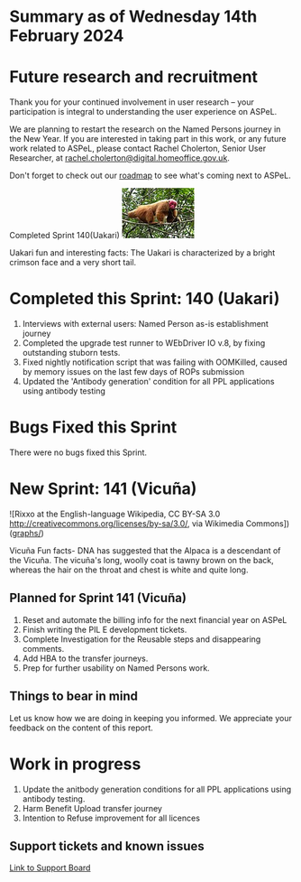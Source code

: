 # Summary as of Wednesday 14th February 2024



# Future research and recruitment 

Thank you for your continued involvement in user research – your participation is integral to understanding the user experience on ASPeL.  

We are planning to restart the research on the Named Persons journey in the New Year. If you are interested in taking part in this work, or any future work related to ASPeL, please contact Rachel Cholerton, Senior User Researcher, at rachel.cholerton@digital.homeoffice.gov.uk.  
 


Don't forget to check out our [roadmap](https://roadmap.prodpad.com/937455be-8d08-11ed-aa53-2a7db0eb1d9c) to see what's coming next to ASPeL.




Completed Sprint 140(Uakari)
![Evgenia Kononova, upload on en:wiki by user Ipaat on en.wikipedia, Public domain, via Wikimedia Commons](graphs/Male_uakari.jpg)





Uakari fun and interesting facts: The Uakari is characterized by a bright crimson face and a very short tail.
# Completed this Sprint: 140 (Uakari)
1) Interviews with external users: Named Person as-is establishment journey
2) Completed the upgrade test runner to WEbDriver IO v.8, by fixing outstanding stuborn tests.
3) Fixed nightly notification script that was failing with OOMKilled, caused by memory issues on the last few days of ROPs submission
4) Updated the 'Antibody generation' condition for all PPL applications using antibody testing



# Bugs Fixed this Sprint
There were no bugs fixed this Sprint. 








# New Sprint: 141 (Vicuña)


![Rixxo at the English-language Wikipedia, CC BY-SA 3.0 <http://creativecommons.org/licenses/by-sa/3.0/>, via Wikimedia Commons])([graphs/](https://github.com/UKHomeOffice/asl-reporting/commit/22eb039d6c23c4d851deff0936a7d8f2c6481831#diff-9d472c02d4120bfaef00246769ae8579d42908fd24a20549146871430cb1f185))



Vicuña Fun facts- DNA has suggested that the Alpaca is a descendant of the Vicuña.  The vicuña's long, woolly coat is tawny brown on the back, whereas the hair on the throat and chest is white and quite long.  
 

## Planned for Sprint 141 (Vicuña)
1) Reset and automate the billing info for the next financial year on ASPeL
2) Finish writing the PIL E development tickets.
3) Complete Investigation for the Reusable steps and disappearing comments.
4) Add HBA to the transfer journeys.
5) Prep for further usability on Named Persons work.

   


## Things to bear in mind
Let us know how we are doing in keeping you informed. We appreciate your feedback on the content of this report.

# Work in progress
1) Update the anitbody generation conditions for all PPL applications using antibody testing.
2) Harm Benefit Upload transfer journey
3) Intention to Refuse improvement for all licences 
   
## Support tickets and known issues
[Link to Support Board](https://collaboration.homeoffice.gov.uk/jira/secure/RapidBoard.jspa?rapidView=1717)





